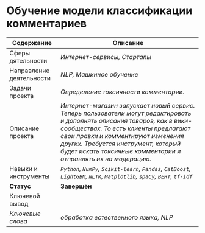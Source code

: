 # Обучение модели классификации комментариев
Содержание | Описание |
 ------------- | ---------------- |
Сферы дятельности | *Интернет-сервисы, Стартапы*
Направление деятельности | *NLP, Машинное обучение*
Задачи проекта  | *Определение токсичности комментарии.*
Описание проекта | *Интернет-магазин запускает новый сервис. Теперь пользователи могут редактировать и дополнять описания товаров, как в вики-сообществах. То есть клиенты предлагают свои правки и комментируют изменения других. Требуется инструмент, который будет искать токсичные комментарии и отправлять их на модерацию.*
Навыки и инструменты | *`Python`, `NumPy`, `Scikit-learn`, `Pandas`, `CatBoost`, `LightGBM`, `NLTK`, `Matplotlib`, `spaCy`, `BERT`, `tf-idf`*
**Статус** | **Завершён**
Ключевой вывод | 
*Ключевые слова* | *обработка естественного языка, NLP*
